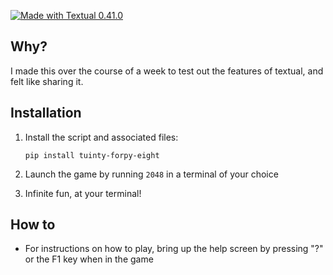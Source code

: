 [![Made with Textual 0.41.0](https://img.shields.io/badge/Made%20with-Textual-blue)](https://github.com/Textualize/textual)

## Why?
I made this over the course of a week to test out the features of textual, and felt like sharing it.

## Installation

1. Install the script and associated files:
    ```
    pip install tuinty-forpy-eight
    ```

2. Launch the game by running `2048` in a terminal of your choice

3. Infinite fun, at your terminal!

## How to

- For instructions on how to play, bring up the help screen by pressing "?" or the F1 key when in the game